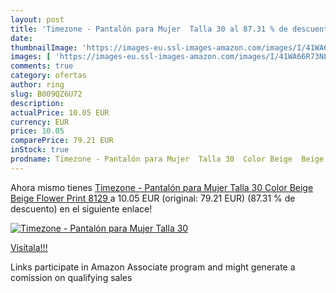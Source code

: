 ```yaml
---
layout: post
title: 'Timezone - Pantalón para Mujer  Talla 30 al 87.31 % de descuento'
date: 
thumbnailImage: 'https://images-eu.ssl-images-amazon.com/images/I/41WA66R73NL._SL200_.jpg'
images: [ 'https://images-eu.ssl-images-amazon.com/images/I/41WA66R73NL._SL200_.jpg' ]
comments: true
category: ofertas
author: ring
slug: B009QZ6U72
description:
actualPrice: 10.05 EUR
currency: EUR
price: 10.05
comparePrice: 79.21 EUR
inStock: true
prodname: Timezone - Pantalón para Mujer  Talla 30  Color Beige  Beige Flower Print 8129 
---
```


Ahora mismo tienes [Timezone - Pantalón para Mujer  Talla 30  Color Beige  Beige Flower Print 8129 ](https://www.amazon.es/dp/B009QZ6U72/?tag=tolees-21) a 10.05 EUR (original: 79.21 EUR) (87.31 %  de descuento) en el siguiente enlace!

[![Timezone - Pantalón para Mujer  Talla 30](https://images-eu.ssl-images-amazon.com/images/I/41WA66R73NL._SL200_.jpg)](https://www.amazon.es/dp/B009QZ6U72/?tag=tolees-21)

[Visítala!!!](https://www.amazon.es/dp/B009QZ6U72/?tag=tolees-21)

Links participate in Amazon Associate program and might generate a comission on qualifying sales
